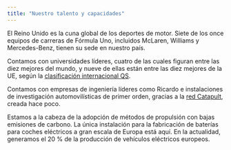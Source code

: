 ```yaml
---
title: "Nuestro talento y capacidades"
---
```

El Reino Unido es la cuna global de los deportes de motor. Siete de los once equipos de carreras de Fórmula Uno, incluidos McLaren, Williams y Mercedes-Benz, tienen su sede en nuestro país. 

Contamos con universidades líderes, cuatro de las cuales figuran entre las diez mejores del mundo, y nueve de ellas están entre las diez mejores de la UE, según la [clasificación internacional QS](http://www.topuniversities.com/university-rankings-articles/world-university-rankings/qs-world-university-rankings-201617-out-now).

Contamos con empresas de ingeniería líderes como Ricardo e instalaciones de investigación automovilísticas de primer orden, gracias a la [red Catapult](https://catapult.org.uk/), creada hace poco.

Estamos a la cabeza de la adopción de métodos de propulsión con bajas emisiones de carbono. La única instalación para la fabricación de baterías para coches eléctricos a gran escala de Europa está aquí. En la actualidad, generamos el 20 % de la producción de vehículos eléctricos europeos.
